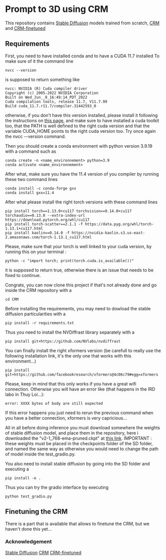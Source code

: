 # Prompt to 3D using CRM

This repository contains [Stable Diffusion](https://github.com/CompVis/stable-diffusion) models trained from scratch, [CRM](https://github.com/thu-ml/CRM) and [CRM-finetuned](https://github.com/SanketDhuri/crm_3d_training)

## Requirements

First, you need to have installed conda and to have a CUDA 11.7 installed
To make sure of it the command line 
```
nvcc --version
```
is supposed to return something like 
```
nvcc: NVIDIA (R) Cuda compiler driver
Copyright (c) 2005-2022 NVIDIA Corporation
Built on Wed_Jun__8_16:49:14_PDT_2022
Cuda compilation tools, release 11.7, V11.7.99
Build cuda_11.7.r11.7/compiler.31442593_0
```
otherwise, if you don't have this version installed, please install it following the instructions on [this page](https://developer.nvidia.com/cuda-11-7-0-download-archive), and make sure to have installed a cuda toolkit too, that the PATH is well defined to the right cuda version and that the variable CUDA_HOME points to the right cuda version too. Try once again the nvcc --version command.

Then you should create a conda environment with python version 3.9.19 with a command such as
```
conda create -n <name_environnement> python=3.9
conda activate <name_environnement>
```
After what, make sure you have the 11.4 version of you compiler by running these two command lines 
```
conda install -c conda-forge gxx
conda install gxx=11.4
```
 
 After what please install the right torch versions with these command lines 
 
```
pip install torch==1.13.0+cu117 torchvision==0.14.0+cu117 torchaudio==0.13.0 --extra-index-url https://download.pytorch.org/whl/cu117
pip install torch-scatter==2.1.1 -f https://data.pyg.org/whl/torch-1.13.1+cu117.html
pip install kaolin==0.14.0 -f https://nvidia-kaolin.s3.us-east-2.amazonaws.com/torch-1.13.1_cu117.html
```
Please, make sure that your torch is well linked to your cuda version, by running this on your terminal :
```
python -c "import torch; print(torch.cuda.is_available())"
```
it is supposed to return true, otherwise there is an issue that needs to be fixed to continue.


Congrats, you can now clone this project if that's not already done and go inside the CRM repository with a
```
cd CRM
```
Before installing the requirements, you may need to dowload the stable diffusion particularities with a 
```
pip install -r requirements.txt
``` 
Thus you need to install the NVDiffrast library separately with a 
```
pip install git+https://github.com/NVlabs/nvdiffrast
```

You can finally install the right xformers version (be carefull to really use the following installation link, it's the only one that works with this environment...)
```
pip install git+https://github.com/facebookresearch/xformers@4c06c79#egg=xformers
```
Please, keep in mind that this only works if you have a great wifi connection. Otherwise you will have an error like (that happens in the IRD labo in Thuy Loi...):
```
error: XXXX bytes of body are still expected
```
If this error happens you just need to rerun the previous command when you have a better connection, xformers is very capricious...

All in all before doing inference you must download somewhere the weights of stable diffusion model, and place them in the repository, here i downloaded the "v2-1_768-ema-pruned.ckpt" at [this link](https://huggingface.co/stabilityai/stable-diffusion-2-1/blob/main/v2-1_768-ema-pruned.ckpt). 
IMPORTANT : these weights must be placed in the checkpoints folder of the SD folder, and named the same way as otherwise you would need to change the path of model inside the test_gradio.py.

You also need to install stable diffusion by going into the SD folder and executing a 
```
pip install -e .
```

Thus you can try the gradio interface by executing 
```
python test_gradio.py
```

## Finetuning the CRM
 There is a part that is available that allows to finetune the CRM, but we haven't done this yet...

### Acknowledgement
 [Stable Diffusion](https://github.com/CompVis/stable-diffusion) [CRM](https://github.com/thu-ml/CRM)
 [CRM-finetuned](https://github.com/SanketDhuri/crm_3d_training)
